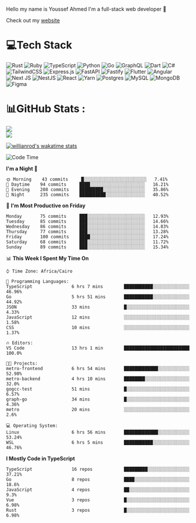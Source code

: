 Hello my name is Youssef Ahmed I'm a full-stack web developer 👋

Check out my [website](https://youssefahmed.vercel.app)
 
# 💻Tech Stack

![Rust](https://img.shields.io/badge/rust-%23000000.svg?style=for-the-badge&logo=rust&logoColor=white) ![Ruby](https://img.shields.io/badge/ruby-%23CC342D.svg?style=for-the-badge&logo=ruby&logoColor=white) ![TypeScript](https://img.shields.io/badge/typescript-%23007ACC.svg?style=for-the-badge&logo=typescript&logoColor=white) ![Python](https://img.shields.io/badge/python-3670A0?style=for-the-badge&logo=python&logoColor=ffdd54) ![Go](https://img.shields.io/badge/go-%2300ADD8.svg?style=for-the-badge&logo=go&logoColor=white) ![GraphQL](https://img.shields.io/badge/-GraphQL-E10098?style=for-the-badge&logo=graphql&logoColor=white) ![Dart](https://img.shields.io/badge/dart-%230175C2.svg?style=for-the-badge&logo=dart&logoColor=white) ![C#](https://img.shields.io/badge/c%23-%23239120.svg?style=for-the-badge&logo=c-sharp&logoColor=white) ![TailwindCSS](https://img.shields.io/badge/tailwindcss-%2338B2AC.svg?style=for-the-badge&logo=tailwind-css&logoColor=white) ![Express.js](https://img.shields.io/badge/express.js-%23404d59.svg?style=for-the-badge&logo=express&logoColor=%2361DAFB) ![FastAPI](https://img.shields.io/badge/FastAPI-005571?style=for-the-badge&logo=fastapi) ![Fastify](https://img.shields.io/badge/fastify-%23000000.svg?style=for-the-badge&logo=fastify&logoColor=white) ![Flutter](https://img.shields.io/badge/Flutter-%2302569B.svg?style=for-the-badge&logo=Flutter&logoColor=white) ![Angular](https://img.shields.io/badge/angular-%23DD0031.svg?style=for-the-badge&logo=angular&logoColor=white) ![Next JS](https://img.shields.io/badge/Next-black?style=for-the-badge&logo=next.js&logoColor=white) ![NestJS](https://img.shields.io/badge/nestjs-%23E0234E.svg?style=for-the-badge&logo=nestjs&logoColor=white) ![React](https://img.shields.io/badge/react-%2320232a.svg?style=for-the-badge&logo=react&logoColor=%2361DAFB) ![Yarn](https://img.shields.io/badge/yarn-%232C8EBB.svg?style=for-the-badge&logo=yarn&logoColor=white) ![Postgres](https://img.shields.io/badge/postgres-%23316192.svg?style=for-the-badge&logo=postgresql&logoColor=white) ![MySQL](https://img.shields.io/badge/mysql-%2300f.svg?style=for-the-badge&logo=mysql&logoColor=white) ![MongoDB](https://img.shields.io/badge/MongoDB-%234ea94b.svg?style=for-the-badge&logo=mongodb&logoColor=white)     ![Figma](https://img.shields.io/badge/figma-%23F24E1E.svg?style=for-the-badge&logo=figma&logoColor=white)

# 📊GitHub Stats :

![](https://github-readme-stats.vercel.app/api?username=joetifa2003&theme=tokyonight&hide_border=false&include_all_commits=false&count_private=false)<br/>
![](https://github-readme-streak-stats.herokuapp.com/?user=joetifa2003&theme=tokyonight&hide_border=false)<br/>

[![willianrod's wakatime stats](https://github-readme-stats.vercel.app/api/wakatime?username=joetifa2003&layout=compact)](https://github.com/anuraghazra/github-readme-stats)
<!--START_SECTION:waka-->
![Code Time](http://img.shields.io/badge/Code%20Time-786%20hrs%209%20mins-blue)

**I'm a Night 🦉** 

```text
🌞 Morning    43 commits     █░░░░░░░░░░░░░░░░░░░░░░░░   7.41% 
🌆 Daytime    94 commits     ████░░░░░░░░░░░░░░░░░░░░░   16.21% 
🌃 Evening    208 commits    █████████░░░░░░░░░░░░░░░░   35.86% 
🌙 Night      235 commits    ██████████░░░░░░░░░░░░░░░   40.52%

```
📅 **I'm Most Productive on Friday** 

```text
Monday       75 commits     ███░░░░░░░░░░░░░░░░░░░░░░   12.93% 
Tuesday      85 commits     ███░░░░░░░░░░░░░░░░░░░░░░   14.66% 
Wednesday    86 commits     ███░░░░░░░░░░░░░░░░░░░░░░   14.83% 
Thursday     77 commits     ███░░░░░░░░░░░░░░░░░░░░░░   13.28% 
Friday       100 commits    ████░░░░░░░░░░░░░░░░░░░░░   17.24% 
Saturday     68 commits     ███░░░░░░░░░░░░░░░░░░░░░░   11.72% 
Sunday       89 commits     ███░░░░░░░░░░░░░░░░░░░░░░   15.34%

```


📊 **This Week I Spent My Time On** 

```text
⌚︎ Time Zone: Africa/Cairo

💬 Programming Languages: 
TypeScript               6 hrs 7 mins        ███████████░░░░░░░░░░░░░░   46.96% 
Go                       5 hrs 51 mins       ███████████░░░░░░░░░░░░░░   44.92% 
JSON                     33 mins             █░░░░░░░░░░░░░░░░░░░░░░░░   4.33% 
JavaScript               12 mins             ░░░░░░░░░░░░░░░░░░░░░░░░░   1.58% 
CSS                      10 mins             ░░░░░░░░░░░░░░░░░░░░░░░░░   1.37%

🔥 Editors: 
VS Code                  13 hrs 1 min        █████████████████████████   100.0%

🐱‍💻 Projects: 
metro-frontend           6 hrs 54 mins       █████████████░░░░░░░░░░░░   52.98% 
metro-backend            4 hrs 10 mins       ████████░░░░░░░░░░░░░░░░░   32.0% 
gogcc-test               51 mins             █░░░░░░░░░░░░░░░░░░░░░░░░   6.57% 
graph-go                 34 mins             █░░░░░░░░░░░░░░░░░░░░░░░░   4.36% 
metro                    20 mins             ░░░░░░░░░░░░░░░░░░░░░░░░░   2.6%

💻 Operating System: 
Linux                    6 hrs 56 mins       █████████████░░░░░░░░░░░░   53.24% 
WSL                      6 hrs 5 mins        ███████████░░░░░░░░░░░░░░   46.76%

```

**I Mostly Code in TypeScript** 

```text
TypeScript               16 repos            █████████░░░░░░░░░░░░░░░░   37.21% 
Go                       8 repos             ████░░░░░░░░░░░░░░░░░░░░░   18.6% 
JavaScript               4 repos             ██░░░░░░░░░░░░░░░░░░░░░░░   9.3% 
Vue                      3 repos             █░░░░░░░░░░░░░░░░░░░░░░░░   6.98% 
Rust                     3 repos             █░░░░░░░░░░░░░░░░░░░░░░░░   6.98%

```



<!--END_SECTION:waka-->
